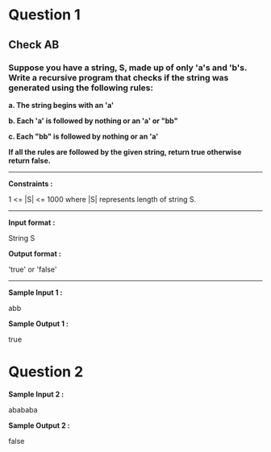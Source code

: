 # Question 1

## Check AB

### Suppose you have a string, S, made up of only 'a's and 'b's. Write a recursive program that checks if the string was generated using the following rules:


**a. The string begins with an 'a'**


**b. Each 'a' is followed by nothing or an 'a' or "bb"**


**c. Each "bb" is followed by nothing or an 'a'**


**If all the rules are followed by the given string, return true otherwise return false.**

------------------------------------------------------------------------------------------------------------

**Constraints :**

  1 <= |S| <= 1000
  where |S| represents length of string S.
  
 ------------------------------------------------------------------------------------------------------------
  
**Input format :**

  String S
  
**Output format :**

  'true' or 'false'
  
-------------------------------------------------
**Sample Input 1 :**

  abb
  
**Sample Output 1 :**

  true
  
  
 # Question 2
  
**Sample Input 2 :**

  abababa
  
**Sample Output 2 :**

  false
